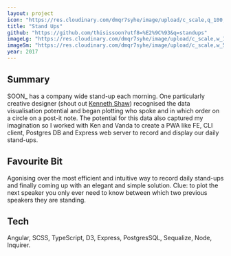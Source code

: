 ```yaml
---
layout: project
icon: "https://res.cloudinary.com/dmqr7syhe/image/upload/c_scale,q_100,w_200/v1575571276/jackhkmatthews.com/icons/stand-ups-icon_dnkybi.png"
title: "Stand Ups"
github: "https://github.com/thisissoon?utf8=%E2%9C%93&q=standups"
imageLg: "https://res.cloudinary.com/dmqr7syhe/image/upload/c_scale,w_1000/v1576006096/jackhkmatthews.com/images/standups_slqbyv.png"
imageSm: "https://res.cloudinary.com/dmqr7syhe/image/upload/c_scale,w_500/v1576006096/jackhkmatthews.com/images/standups_slqbyv.png"
year: 2017
---
```


## Summary

SOON\_ has a company wide stand-up each morning. One particularly creative designer (shout out [Kenneth Shaw](https://www.linkedin.com/in/shawkenneth/)) recognised the data visualisation potential and began plotting who spoke and in which order on a circle on a post-it note. The potential for this data also captured my imagination so I worked with Ken and Vanda to create a PWA like FE, CLI client, Postgres DB and Express web server to record and display our daily stand-ups.

## Favourite Bit

Agonising over the most efficient and intuitive way to record daily stand-ups and finally coming up with an elegant and simple solution. Clue: to plot the next speaker you only ever need to know between which two previous speakers they are standing.

## Tech

Angular, SCSS, TypeScript, D3, Express, PostgresSQL, Sequalize, Node, Inquirer.

